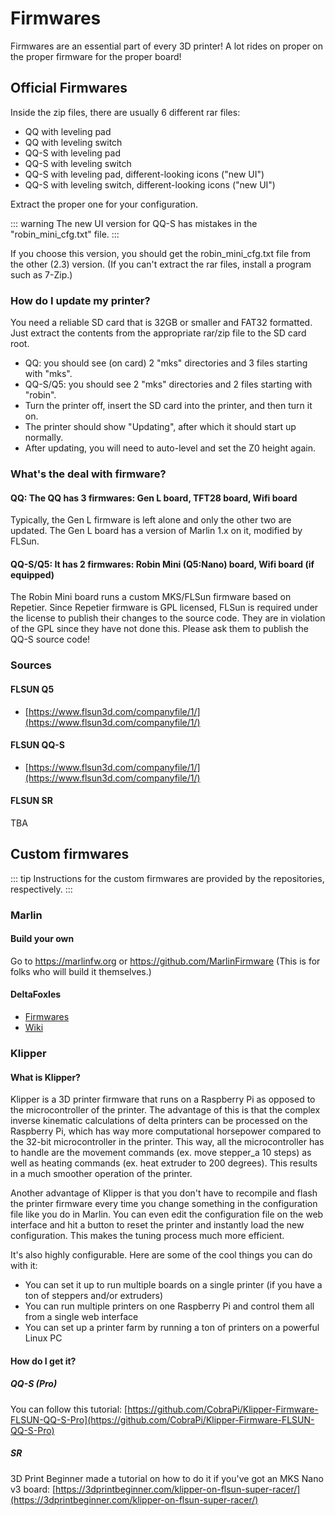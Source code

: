 # Firmwares

Firmwares are an essential part of every 3D printer! A lot rides on proper on the proper firmware for the proper board!
## Official Firmwares

Inside the zip files, there are usually 6 different rar files:
- QQ with leveling pad
- QQ with leveling switch
- QQ-S with leveling pad
- QQ-S with leveling switch
- QQ-S with leveling pad, different-looking icons ("new UI")
- QQ-S with leveling switch, different-looking icons ("new UI")

Extract the proper one for your configuration.

::: warning
The new UI version for QQ-S has mistakes in the "robin_mini_cfg.txt" file.
:::

If you choose this version, you should get the robin_mini_cfg.txt file from the other (2.3) version. (If you can't extract the rar files, install a program such as 7-Zip.)

### How do I update my printer?
You need a reliable SD card that is 32GB or smaller and FAT32 formatted.
Just extract the contents from the appropriate rar/zip file to the SD card root.
- QQ: you should see (on card) 2 "mks" directories and 3 files starting with "mks".
- QQ-S/Q5: you should see 2 "mks" directories and 2 files starting with "robin".
- Turn the printer off, insert the SD card into the printer, and then turn it on.
- The printer should show "Updating", after which it should start up normally.
- After updating, you will need to auto-level and set the Z0 height again.

### What's the deal with firmware?

#### QQ: The QQ has 3 firmwares: Gen L board, TFT28 board, Wifi board
Typically, the Gen L firmware is left alone and only the other two are updated.
The Gen L board has a version of Marlin 1.x on it, modified by FLSun.
#### QQ-S/Q5: It has 2 firmwares: Robin Mini (Q5:Nano) board, Wifi board (if equipped)
The Robin Mini board runs a custom MKS/FLSun firmware based on Repetier.
Since Repetier firmware is GPL licensed, FLSun is required under the license
to publish their changes to the source code. They are in violation of the GPL
since they have not done this. Please ask them to publish the QQ-S source code!

### Sources

#### FLSUN Q5
 * [https://www.flsun3d.com/companyfile/1/](https://www.flsun3d.com/companyfile/1/)

#### FLSUN QQ-S
 * [https://www.flsun3d.com/companyfile/1/](https://www.flsun3d.com/companyfile/1/)

#### FLSUN SR
TBA
## Custom firmwares

::: tip
Instructions for the custom firmwares are provided by the repositories, respectively.
:::

### Marlin
#### Build your own
Go to <https://marlinfw.org> or <https://github.com/MarlinFirmware>
(This is for folks who will build it themselves.)

#### DeltaFoxIes

 * [Firmwares](https://github.com/Foxies-CSTL/Marlin_2.0.x/tree/Firmwares)
 * [Wiki](https://github.com/Foxies-CSTL/Marlin_2.0.x/wiki)

### Klipper

#### What is Klipper?
Klipper is a 3D printer firmware that runs on a Raspberry Pi as opposed to the microcontroller of the printer.
The advantage of this is that the complex inverse kinematic calculations of delta printers can be processed on the
Raspberry Pi, which has way more computational horsepower compared to the 32-bit microcontroller in the printer.
This way, all the microcontroller has to handle are the movement commands (ex. move stepper_a 10 steps) as well as heating commands (ex. heat extruder to 200 degrees). This results in a much smoother operation of the printer.

Another advantage of Klipper is that you don't have to recompile and flash the printer firmware every time you change something in
the configuration file like you do in Marlin. You can even edit the configuration file on the web interface and hit a button to reset the printer and instantly load the new configuration. This makes the tuning process much more efficient.

It's also highly configurable. Here are some of the cool things you can do with it:

- You can set it up to run multiple boards on a single printer (if you have a ton of steppers and/or extruders)
- You can run multiple printers on one Raspberry Pi and control them all from a single web interface
- You can set up a printer farm by running a ton of printers on a powerful Linux PC


#### How do I get it?

##### QQ-S (Pro)
You can follow this tutorial: [https://github.com/CobraPi/Klipper-Firmware-FLSUN-QQ-S-Pro](https://github.com/CobraPi/Klipper-Firmware-FLSUN-QQ-S-Pro)

##### SR

3D Print Beginner made a tutorial on how to do it if you've got an MKS Nano v3 board: [https://3dprintbeginner.com/klipper-on-flsun-super-racer/](https://3dprintbeginner.com/klipper-on-flsun-super-racer/)
